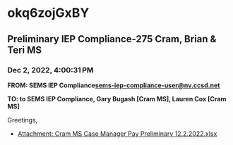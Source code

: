 # okq6zojGxBY
## Preliminary IEP Compliance-275 Cram, Brian & Teri MS
### Dec 2, 2022, 4:00:31 PM
**FROM: SEMS IEP Compliance<sems-iep-compliance-user@nv.ccsd.net>**

**TO: to SEMS IEP Compliance, Gary Bugash [Cram MS], Lauren Cox [Cram MS]**


Greetings,  





* [Attachment: Cram MS Case Manager Pay Preliminary 12.2.2022.xlsx](okq6zojGxBY-attachment-1.xlsx)
